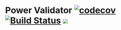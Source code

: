# Power Validator  [![codecov](https://codecov.io/gh/aravinthraja/power-validator-js/branch/master/graph/badge.svg)](https://codecov.io/gh/aravinthraja/power-validator-js) [![Build Status](https://travis-ci.org/aravinthraja/power-validator-js.svg?branch=master)](https://travis-ci.org/aravinthraja/power-validator-js) [![](https://data.jsdelivr.com/v1/package/npm/power-validator/badge)](https://www.jsdelivr.com/package/npm/power-validator)




